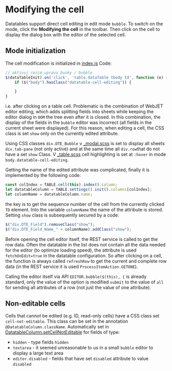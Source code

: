 # Modifying the cell

Datatables support direct cell editing in edit mode `bubble`. To switch on the mode, click the **Modifying the cell** in the toolbar. Then click on the cell to display the dialog box with the editor of the selected cell.

## Mode initialization

The cell modification is initialized in [index.js](../../../src/main/webapp/admin/v9/npm_packages/webjetdatatables/index.js) Code:

```javascript
// aktivuj rezim uprava bunky / bubble
$(dataTableInit).on('click', 'table.dataTable tbody td', function (e) {
    if ($("body").hasClass("datatable-cell-editing")) {

    }
}
```

i.e. after clicking on a table cell. Problematic is the combination of WebJET editor editing, which adds splitting fields into sheets while keeping the editor dialog in `DOM` the tree even after it is closed. In this combination, the display of the fields in the `bubble` editor was incorrect (all fields in the current sheet were displayed). For this reason, when editing a cell, the CSS class is set `show` only on the currently edited attribute.

Using CSS classes `div.DTE_Bubble` v [\_modal.scss](../../../src/main/webapp/admin/v9/src/scss/3-base/_modal.scss) is set to display all sheets `div.tab-pane` (not only active) and at the same time all `div.row`that do not have a set `show` Class. V [\_table.scss](../../../src/main/webapp/admin/v9/src/scss/3-base/_table.scss) cell highlighting is set at `:hover` in mode `body.datatable-cell-editing`.

Getting the name of the edited attribute was complicated, finally it is implemented by the following code:

```javascript
const colIndex = TABLE.cell(this).index().column;
let datatableColumn = TABLE.settings().init().columns[colIndex];
let columnName = datatableColumn.name;
```

the key is to get the sequence number of the cell from the currently clicked `TD` element. Into the variable `columnName` the name of the attribute is stored. Setting `show` class is subsequently secured by a code:

```javascript
$("div.DTE_Field").removeClass("show");
$("div.DTE_Field_Name_" + columnName).addClass("show");
```

Before opening the cell editor itself, the REST service is called to get the row data. Often the datatable in the list does not contain all the data needed for the editor (to optimize loading speed), the attribute is used `fetchOnEdit=true` in the datatable configuration. So after clicking on a cell, the function is always called `refreshRow` to get the current and complete row data (in the REST service it is used `ProcessItemAction.GETONE`).

Calling the editor itself via API `EDITOR.bubble($(this), {` is already standard, only the value of the option is modified `submit` to the value of `all` for sending all attributes of a row (not just the value of one attribute).

## Non-editable cells

Cells that cannot be edited (e.g. ID, read-only cells) have a CSS class set `cell-not-editable`. This class can be set in the annotation `@DatatableColumn.className`. Automatically set in [DatatableColumn.setCellNotEditable](../../../src/main/java/sk/iway/iwcm/system/datatable/json/DataTableColumn.java) for fields of type:
- `hidden` - type fields `hidden`
- `textarea` - it seemed unreasonable to us in a small `bubble` editor to display a large text area
- `editor.disabled` - fields that have set `disabled` attribute to value `disabled`
